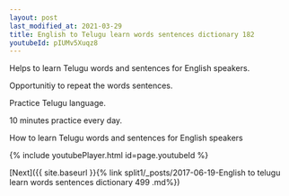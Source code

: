 ```yaml
---
layout: post
last_modified_at: 2021-03-29
title: English to Telugu learn words sentences dictionary 182 
youtubeId: pIUMv5Xuqz8
---
```

 
 
Helps to learn Telugu words and sentences for English speakers.

Opportunitiy to repeat the words sentences. 

Practice Telugu language. 
 
10 minutes practice every day. 
 
How to learn Telugu words and sentences for English speakers 
 
{% include youtubePlayer.html id=page.youtubeId %}
 
 
[Next]({{ site.baseurl }}{% link  split1/_posts/2017-06-19-English to telugu learn words sentences dictionary 499 .md%})
 
